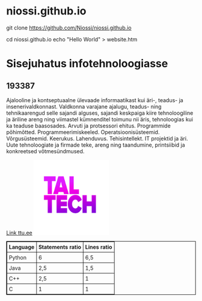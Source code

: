 # niossi.github.io

git clone https://github.com/Niossi/niossi.github.io
<html>
cd niossi.github.io
echo "Hello World" > website.htm
<html>
<head>
<title>Webpage sissejuhatus infotehnoloogiasse</title>
<style>
table, th, td {
  border: 1px solid black;
  border-collapse: collapse;
}
th, td {
  padding: 5px;
  text-align: left;    
}
</style>
</head>
<body>

<h1>Sisejuhatus infotehnoloogiasse</h1>
<h2>193387</h2>

<p>Ajalooline ja kontseptuaalne ülevaade informaatikast kui äri-, teadus- ja insenerivaldkonnast. Valdkonna varajane ajalugu, teadus- ning tehnikaarengud selle sajandi alguses, sajandi keskpaiga kiire tehnoloogiline ja äriline areng ning viimastel
kümnenditel toimunu nii äris, tehnoloogias kui ka teaduse baasosades. Arvuti ja protsessori ehitus. Programmide põhimõtted. Programmeerimiskeeled. Operatsioonisüsteemid. Võrgusüsteemid. Keerukus. Lahenduvus. Tehisintellekt. IT projektid ja äri. Uute tehnoloogiate ja firmade teke, areng ning taandumine, printsiibid ja konkreetsed võtmesündmused.</p>
<a href=" http://www.ttu.ee">Link ttu.ee</a>
<img src="TalTecht.jpg" alt="https://www.ttu.ee/university/ttu-in-brief/logo/" width="200" height="200">
<table style="width:100%">
  <tr>
    <th>Language</th>
    <th>Statements ratio</th>
    <th>Lines ratio</th>
  </tr>
  <tr>
    <td>Python</td>
    <td>6</td>
    <td>6,5</td>
  </tr>
  <tr>
    <td>Java</td>
    <td>2,5</td>
    <td>1,5</td>
  </tr>
  <tr>
    <td>C++</td>
    <td>2,5</td>
    <td>1</td>
  </tr>
  <tr>
    <td>C</td>
    <td>1</td>
    <td>1</td>
  </tr>
</table>
</body>
</html>
